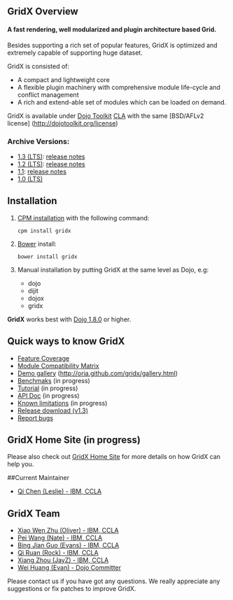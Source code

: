 ## GridX Overview

#### **A fast rendering, well modularized and plugin architecture based Grid.**

Besides supporting a rich set of popular features, GridX is optimized and extremely capable of supporting huge dataset.

GridX is consisted of:

* A compact and lightweight core
* A flexible plugin machinery with comprehensive module life-cycle and conflict management
* A rich and extend-able set of modules which can be loaded on demand.

GridX is available under [Dojo Toolkit](http://dojotoolkit.org/) [CLA](http://dojofoundation.org/about/cla) with the same [BSD/AFLv2 license] (http://dojotoolkit.org/license)


### Archive Versions:
* [1.3 (LTS)](https://github.com/oria/gridx/tree/1.3): [release notes](https://github.com/oria/gridx/wiki/Gridx-v1.3.0-Release-Notes)
* [1.2 (LTS)](https://github.com/oria/gridx/tree/1.2): [release notes](https://github.com/oria/gridx/wiki/Gridx-v1.2.0-Release-Notes)
* [1.1](https://github.com/oria/gridx/tree/1.1): [release notes](https://github.com/oria/gridx/wiki/Gridx-v1.1.0-Release-Notes)
* [1.0 (LTS)](https://github.com/oria/gridx/tree/1.0)

## Installation

1.	[CPM installation](https://github.com/kriszyp/cpm) with the following command:

	``cpm install gridx``

2.	[Bower](http://bower.io) install:

	``bower install gridx``

3.	Manual installation by putting GridX at the same level as Dojo, e.g:
	* dojo 
	* dijit
	* dojox
	* gridx

**GridX** works best with [Dojo 1.8.0](http://download.dojotoolkit.org/release-1.8.0/) or higher.


## Quick ways to know GridX

* [Feature Coverage](https://docs.google.com/spreadsheet/pub?key=0AgR1KOpszcsZdF9ZbW5hWFdYUFAzdjdhZi1xcGMwUVE&gid=1)
* [Module Compatibility Matrix](https://docs.google.com/spreadsheet/pub?key=0AgR1KOpszcsZdF9ZbW5hWFdYUFAzdjdhZi1xcGMwUVE&gid=0)
* [Demo gallery]() (http://oria.github.com/gridx/gallery.html)
* [Benchmaks]() (in progress)
* [Tutorial](https://github.com/oria/gridx/wiki) (in progress)
* [API Doc](http://oria.github.com/gridx/apidoc/index.html) (in progress)
* [Known limitations]() (in progress)
* [Release download (v1.3)](https://github.com/oria/gridx/zipball/1.3)
* [Report bugs](https://github.com/oria/gridx/issues/new)


## GridX Home Site (in progress)
Please also check out [GridX Home Site](http://oria.github.com/gridx) for more details on how GridX can help you.



##Current Maintainer
* [Qi Chen (Leslie) - IBM, CCLA](mailto:yurychika@gmail.com)

## GridX Team
* [Xiao Wen Zhu (Oliver) - IBM, CCLA](mailto:zhuxw1984@gmail.com)
* [Pei Wang (Nate) - IBM, CCLA](mailto:supnate@gmail.com)
* [Bing Jian Guo (Evans) - IBM, CCLA](mailto:bingjian.guo@gmail.com)
* [Qi Ruan (Rock) - IBM, CCLA](mailto:)
* [Xiang Zhou (JayZ) - IBM, CCLA](mailto:)
* [Wei Huang (Evan) -  Dojo Committer](mailto:evanhuangwei@gmail.com)

Please contact us if you have got any questions. We really appreciate any suggestions or fix patches to improve GridX.
